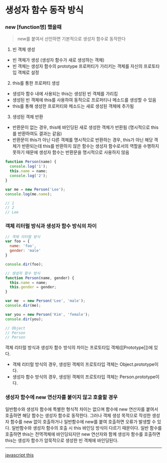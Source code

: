 # 생성자 함수 동작 방식 


### new [function명] 했을때

> new를 붙여서 선언하면 기본적으로 생성자 함수로 동작한다

1. 빈 객체 생성

- 빈 객체가 생성 (생성자 함수가 새로 생성하는 객체)
- 빈 객체는 생성자 함수의 prototype 프로퍼티가 가리키는 객체를 자신의 프로토타입 객체로 설정


2. this를 통한 프로퍼티 생성

- 생성자 함수 내에 사용되는 this는 생성된 빈 객체를 가리킴
- 생성된 빈 객체에 this를 사용하여 동적으로 프로퍼티나 메소드를 생성할 수 있음
- this를 통해 생성한 프로퍼티와 메소드는 새로 생성된 객체에 추가됨


3. 생성된 객체 반환

- 반환문이 없는 경우, this에 바인딩된 새로 생성한 객체가 반환됨 (명시적으로 this를 반환하여도 결과는 같음)
- 반환문이 this가 아닌 다른 객체를 명시적으로 반환하는 경우, this가 아닌 해당 객체가 반환되는데 this를 반환하지 않은 함수는 생성자 함수로서의 역할을 수행하지 못하기 때문에 생성자 함수는 반환문을 명시적으로 사용하지 않음



```javascript
function Person(name) {
  console.log('1');
  this.name = name;  
  console.log('2');
}

var me = new Person('Lee');
console.log(me.name);

// 1
// 2
// Lee
```


### 객체 리터럴 방식과 생성자 함수 방식의 차이

```javascript
// 객체 리터럴 방식
var foo = {
  name: 'foo',
  gender: 'male'
}

console.dir(foo);

// 생성자 함수 방식
function Person(name, gender) {
  this.name = name;
  this.gender = gender;
}

var me  = new Person('Lee', 'male');
console.dir(me);

var you = new Person('Kim', 'female');
console.dir(you);

// Object
// Person
// Person
```

객체 리터럴 방식과 생성자 함수 방식의 차이는 프로토타입 객체([[Prototype]])에 있다.

- 객체 리터럴 방식의 경우, 생성된 객체의 프로토타입 객체는 Object.prototype이다.
- 생성자 함수 방식의 경우, 생성된 객체의 프로토타입 객체는 Person.prototype이다.


### 생성자 함수에 new 연산자를 붙이지 않고 호출할 경우


일반함수와 생성자 함수에 특별한 형식적 차이는 없으며 함수에 new 연산자를 붙여서 호출하면 해당 함수는 생성자 함수로 동작한다.
그러나 객체 생성 목적으로 작성한 생성자 함수를 new 없이 호출하거나 일반함수에 new를 붙여 호출하면 오류가 발생할 수 있다. 
일반함수와 생성자 함수의 호출 시 this 바인딩 방식이 다르기 때문이다.
일반 함수를 호출하면 this는 전역객체에 바인딩되지만 new 연산자와 함께 생성자 함수를 호출하면 this는 생성자 함수가 암묵적으로 생성한 빈 객체에 바인딩된다.



---
[javascript this](https://poiemaweb.com/js-this)
